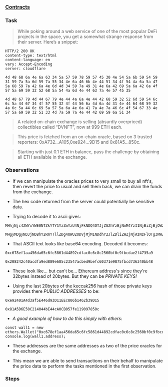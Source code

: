 ### [Contracts](https://github.com/tinchoabbate/damn-vulnerable-defi/tree/v3.0.0/contracts/compromised)
### Task
>While poking around a web service of one of the most popular DeFi projects in the space, you get a somewhat strange response from their server. Here’s a snippet:
```
HTTP/2 200 OK
content-type: text/html
content-language: en
vary: Accept-Encoding
server: cloudflare

4d 48 68 6a 4e 6a 63 34 5a 57 59 78 59 57 45 30 4e 54 5a 6b 59 54 59 31 59 7a 5a 6d 59 7a 55 34 4e 6a 46 6b 4e 44 51 34 4f 54 4a 6a 5a 47 5a 68 59 7a 42 6a 4e 6d 4d 34 59 7a 49 31 4e 6a 42 69 5a 6a 42 6a 4f 57 5a 69 59 32 52 68 5a 54 4a 6d 4e 44 63 7a 4e 57 45 35

4d 48 67 79 4d 44 67 79 4e 44 4a 6a 4e 44 42 68 59 32 52 6d 59 54 6c 6c 5a 44 67 34 4f 57 55 32 4f 44 56 6a 4d 6a 4d 31 4e 44 64 68 59 32 4a 6c 5a 44 6c 69 5a 57 5a 6a 4e 6a 41 7a 4e 7a 46 6c 4f 54 67 33 4e 57 5a 69 59 32 51 33 4d 7a 59 7a 4e 44 42 69 59 6a 51 34
```

>A related on-chain exchange is selling (absurdly overpriced) collectibles called “DVNFT”, now at 999 ETH each.

>This price is fetched from an on-chain oracle, based on 3 trusted reporters: 0xA732...A105,0xe924...9D15 and 0x81A5...850c.

>Starting with just 0.1 ETH in balance, pass the challenge by obtaining all ETH available in the exchange.

### Observations

- If we can manipulate the oracles prices to very small to buy all nft's, then revert the price to usual and sell them back, we can drain the funds from the exchange.

- The hex code returned from the server could potentially be sensitive data.

- Trying to decode it to ascii gives:
```
MHhjNjc4ZWYxYWE0NTZkYTY1YzZmYzU4NjFkNDQ4OTJjZGZhYzBjNmM4YzI1NjBiZjBjOWZiY2RhZTJmNDczNWE5

MHgyMDgyNDJjNDBhY2RmYTllZDg4OWU2ODVjMjM1NDdhY2JlZDliZWZjNjAzNzFlOTg3NWZiY2Q3MzYzNDBiYjQ4
```

- That ASCII text looks like base64 encoding. Decoded it becomes:
```
0xc678ef1aa456da65c6fc5861d44892cdfac0c6c8c2560bf0c9fbcdae2f4735a9

0x208242c40acdfa9ed889e685c23547acbed9befc60371e9875fbcd736340bb48
``` 
- These look like... but can't be... Ethereum address's since they're 32bytes instead of 20bytes. But they can be *PRIVATE KEYS!*

- Using the last 20bytes of the keccak256 hash of those private keys provides there *PUBLIC ADDRESSES* to be:
```
0xe92401A4d3af5E446d93D11EEc806b1462b39D15

0x81A5D6E50C214044bE44cA0CB057fe119097850c
```
- *A good example of how to do this simply with ethers:*

```
const wall1 = new ethers.Wallet("0xc678ef1aa456da65c6fc5861d44892cdfac0c6c8c2560bf0c9fbcdae2f4735a9");
console.log(wall1.address);
```

- These addresses are the same addresses as two of the price oracles for the exchange.

- This mean we are able to send transactions on their behalf to manipulate the price data to perform the tasks mentioned in the first observation.

### Steps



